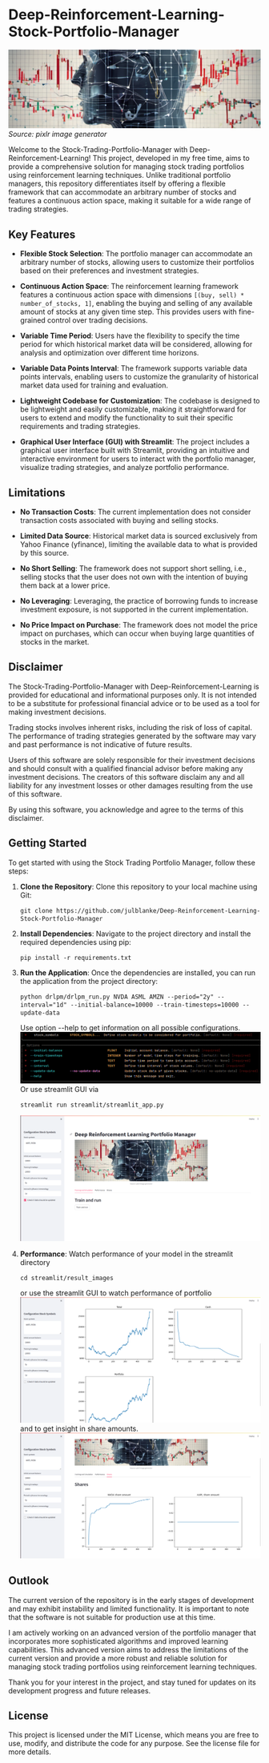 # Deep-Reinforcement-Learning-Stock-Portfolio-Manager
![pixlr_banner](./static/pixlr_banner.png)
*Source: pixlr image generator*
 
Welcome to the Stock-Trading-Portfolio-Manager with Deep-Reinforcement-Learning! 
This project, developed in my free time, aims to provide a comprehensive solution for 
managing stock trading portfolios using reinforcement learning techniques. Unlike 
traditional portfolio managers, this repository differentiates itself by offering a 
flexible framework that can accommodate an arbitrary number of stocks and features a 
continuous action space, making it suitable for a wide range of trading strategies.

## Key Features

- **Flexible Stock Selection**: The portfolio manager can accommodate an arbitrary number of stocks, allowing users to customize their portfolios based on their preferences and investment strategies.

- **Continuous Action Space**: The reinforcement learning framework features a continuous action space with dimensions `[(buy, sell) * number_of_stocks, 1]`, enabling the buying and selling of any available amount of stocks at any given time step. This provides users with fine-grained control over trading decisions.

- **Variable Time Period**: Users have the flexibility to specify the time period for which historical market data will be considered, allowing for analysis and optimization over different time horizons.

- **Variable Data Points Interval**: The framework supports variable data points intervals, enabling users to customize the granularity of historical market data used for training and evaluation.

- **Lightweight Codebase for Customization**: The codebase is designed to be lightweight and easily customizable, making it straightforward for users to extend and modify the functionality to suit their specific requirements and trading strategies.

- **Graphical User Interface (GUI) with Streamlit**: The project includes a graphical user interface built with Streamlit, providing an intuitive and interactive environment for users to interact with the portfolio manager, visualize trading strategies, and analyze portfolio performance.

## Limitations

- **No Transaction Costs**: The current implementation does not consider transaction costs associated with buying and selling stocks.

- **Limited Data Source**: Historical market data is sourced exclusively from Yahoo Finance (yfinance), limiting the available data to what is provided by this source.

- **No Short Selling**: The framework does not support short selling, i.e., selling stocks that the user does not own with the intention of buying them back at a lower price.

- **No Leveraging**: Leveraging, the practice of borrowing funds to increase investment exposure, is not supported in the current implementation.

- **No Price Impact on Purchase**: The framework does not model the price impact on purchases, which can occur when buying large quantities of stocks in the market.

## Disclaimer

The Stock-Trading-Portfolio-Manager with Deep-Reinforcement-Learning is provided for educational and informational purposes only. It is not intended to be a substitute for professional financial advice or to be used as a tool for making investment decisions. 

Trading stocks involves inherent risks, including the risk of loss of capital. The performance of trading strategies generated by the software may vary and past performance is not indicative of future results. 

Users of this software are solely responsible for their investment decisions and should consult with a qualified financial advisor before making any investment decisions. The creators of this software disclaim any and all liability for any investment losses or other damages resulting from the use of this software.

By using this software, you acknowledge and agree to the terms of this disclaimer.

## Getting Started

To get started with using the Stock Trading Portfolio Manager, follow these steps:

1. **Clone the Repository**: Clone this repository to your local machine using Git:
    ```
    git clone https://github.com/julblanke/Deep-Reinforcement-Learning-Stock-Portfolio-Manager
    ```

2. **Install Dependencies**: Navigate to the project directory and install the required dependencies using pip:
    ```
    pip install -r requirements.txt
    ```


3. **Run the Application**: Once the dependencies are installed, you can run the application from the project directory:
    ```
    python drlpm/drlpm_run.py NVDA ASML AMZN --period="2y" --interval="1d" --initial-balance=10000 --train-timesteps=10000 --update-data
    ```
    Use option --help to get information on all possible configurations.
    ![typer_help](./static/typer_help.png)
    Or use streamlit GUI via
    ```
    streamlit run streamlit/streamlit_app.py
    ```
    ![streamlit_home](./static/streamlit_home.png)

4. **Performance**: Watch performance of your model in the streamlit directory
    ```
    cd streamlit/result_images
    ```
    or use the streamlit GUI to watch performance of portfolio
    ![streamlit_performance](./static/streamlit_performance.png)
    and to get insight in share amounts.
    ![streamlit_shares](./static/streamlit_shares.png)

## Outlook

The current version of the repository is in the early stages of development and may exhibit instability and limited functionality. It is important to note that the software is not suitable for production use at this time.

I am actively working on an advanced version of the portfolio manager that incorporates more sophisticated algorithms and improved learning capabilities. This advanced version aims to address the limitations of the current version and provide a more robust and reliable solution for managing stock trading portfolios using reinforcement learning techniques.

Thank you for your interest in the project, and stay tuned for updates on its development progress and future releases.


## License

This project is licensed under the MIT License, which means you are free to use, modify, 
and distribute the code for any purpose. See the license file for more details.
